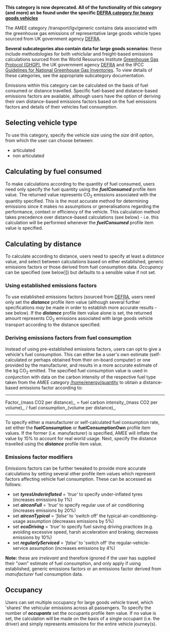 **This category is now deprecated. All of the functionality of this
category (and more) an be found under the specific [DEFRA category for
heavy goods vehicles](Heavy_Goods_Defra)**

The AMEE category /transport/lgv/generic contains data associated with
the greenhouse gas emissions of representative large goods vehicle types
sourced from UK government agency
[DEFRA](http://www.defra.gov.uk/environment/business/reporting/pdf/ghg-cf-guidelines2008.pdf).

**Several subcategories also contain data for large goods scenarios**:
these include methodologies for both vehiclular and freight-based
emissions calculations sourced from the World Resources Institute
[Greenhouse Gas Protocol (GHGP)](http://www.ghgprotocol.org/about-ghgp),
the UK government agency
[DEFRA](http://www.defra.gov.uk/environment/business/reporting/conversion-factors.htm)
and the IPCC [Guidelines for National Greenhouse Gas
Inventories](http://www.ipcc-nggip.iges.or.jp/). To view details of
these categories, see the appropriate subcategory documentation.

Emissions within this category can be calculated on the basis of fuel
consumed or distance travelled. Specific fuel-based and distance-based
emissions factors are available, although users have the option of
deriving their own distance-based emissions factors based on the fuel
emissions factors and details of their vehicles fuel consumption.

## Selecting vehicle type

To use this category, specify the vehicle size using the *size* drill
option, from which the user can choose between:

  - articulated
  - non articulated

## Calculating by fuel consumed

To make calculations according to the quantity of fuel consumed, users
need only specify the fuel quantity using the ***fuelConsumed*** profile
item value. The returned value represents CO<sub>2</sub> emissions associated
with the quantity specified. This is the most accurate method for
determining emissions since it makes no assumptions or generalisations
regarding the performance, context or efficiency of the vehicle. This
calculation method takes precedence over distance-based calculations
(see below) - i.e. this calculation will be performed whenever the
***fuelConsumed*** profile item value is specified.

## Calculating by distance

To calculate according to distance, users need to specify at least a
*distance* value, and select between calculations based on either
established, generic emissions factors or those derived from fuel
consumption data. *Occupancy* can be specified (see below\]\]) but
defaults to a sensible value if not set.

### Using established emissions factors

To use established emissions factors (sourced from
[DEFRA](http://www.defra.gov.uk/environment/business/reporting/pdf/ghg-cf-guidelines2008.pdf),
users need only set the ***distance*** profile item value (although
several further specifications *may* be made in order to establish more
accurate results - see below). If the ***distance*** profile item value
alone is set, the returned amount represents CO<sub>2</sub> emissions
associated with large goods vehicle transport according to the distance
specified.

### Deriving emissions factors from fuel consumption

Instead of using pre-established emissions factors, users can opt to
give a vehicle's fuel consumption. This can either be a user's own
estimate (self-calculated or perhaps obtained from their on-board
computer) or one provided by the manufacturer, and results in a more
accurate estimate of the kg CO<sub>2</sub> emitted. The specified fuel
consumption value is used in conjunction with data on the carbon
intensity of the respective fuel type taken from the AMEE category
[/home/energy/quantity](Energy_by_Quantity) to obtain a distance-based
emissions factor according to:

-----

Factor,,(mass CO2 per distance),, = fuel carbon intensity,,(mass CO2 per
volume),, / fuel consumption,,(volume per distance),,

-----

To specify either a manufacturer or self-calculated fuel consumption
rate, set either the **fuelConsumption** or **fuelConsumptionOwn**
profile item values. If the former (i.e. manufacturer) is specified,
AMEE will inflate the value by 15% to account for real world usage.
Next, specify the distance travelled using the ***distance*** profile
item value.

### Emissions factor modifiers

Emissions factors can be further tweaked to provide more accurate
calculations by setting several other profile item values which
represent factors affecting vehicle fuel consumption. These can be
accessed as follows:

  - set ***tyresUnderinflated*** = *'true'* to specify under-inflated
    tyres (increases emissions by 1%)
  - set ***airconFull*** = *'true'* to specify regular use of air
    conditioning (increases emissions by 20%)
  - set ***airconTypical*** = *'false'* to 'switch off' the
    typical-air-conditioning-usage assumption (decreases emissions by
    5%)
  - set ***ecoDriving*** = *'true'* to specify fuel saving driving
    practices (e.g. avoiding excessive speed, harsh acceleration and
    braking; decreases emissions by 10%)
  - set ***regularlyServiced*** = *'false'* to 'switch off' the
    regular-vehicle-service assumption (increases emissions by 4%)

**Note:** these are *irrelevant* and therefore ignored if the user has
supplied their "own" estimate of fuel consumption, and only apply if
using established, generic emissions factors or an emissions factor
derived from *manufacturer* fuel consumption data.

## Occupancy

Users can set multiple occupancy for large goods vehicle travel, which
'shares' the vehicular emissions across all passengers. To specify the
number of ***occupants*** set the occupants profile item value. If no
value is set, the calculation will be made on the basis of a single
occupant (i.e. the driver) and simply represents emissions for the
entire vehicle journey(s).
